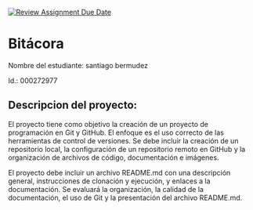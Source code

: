 [![Review Assignment Due Date](https://classroom.github.com/assets/deadline-readme-button-22041afd0340ce965d47ae6ef1cefeee28c7c493a6346c4f15d667ab976d596c.svg)](https://classroom.github.com/a/_svqiCDi)
# Bitácora
Nombre del estudiante: santiago bermudez 

Id.: 000272977

## Descripcion del proyecto: 
El proyecto tiene como objetivo la creación de un proyecto de programación en Git y GitHub. El enfoque es  el uso correcto de las herramientas de control de versiones. Se debe incluir la creación de un repositorio local, la configuración de un repositorio remoto en GitHub y la organización de archivos de código, documentación e imágenes.

El proyecto debe incluir un archivo README.md con una descripción general, instrucciones de clonación y ejecución, y enlaces a la documentación. Se evaluará la organización, la calidad de la documentación, el uso de Git y la presentación del archivo README.md.
